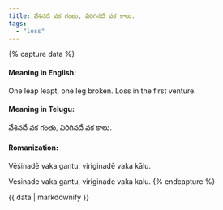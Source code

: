 ```yaml
---
title: వేశినదే వక గంతు, విరిగినదే వక కాలు.
tags:
  - "loss"
---
```


{% capture data %}
#### Meaning in English:
One leap leapt, one leg broken.
Loss in the first venture.

#### Meaning in Telugu:
వేశినదే వక గంతు, విరిగినదే వక కాలు.

#### Romanization:
Vēśinadē vaka gantu, viriginadē vaka kālu.

Vesinade vaka gantu, viriginade vaka kalu.
{% endcapture %}

{{ data | markdownify }}


